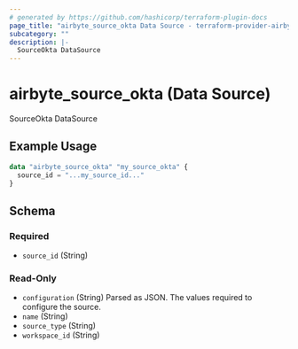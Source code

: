 ```yaml
---
# generated by https://github.com/hashicorp/terraform-plugin-docs
page_title: "airbyte_source_okta Data Source - terraform-provider-airbyte"
subcategory: ""
description: |-
  SourceOkta DataSource
---
```


# airbyte_source_okta (Data Source)

SourceOkta DataSource

## Example Usage

```terraform
data "airbyte_source_okta" "my_source_okta" {
  source_id = "...my_source_id..."
}
```

<!-- schema generated by tfplugindocs -->
## Schema

### Required

- `source_id` (String)

### Read-Only

- `configuration` (String) Parsed as JSON.
The values required to configure the source.
- `name` (String)
- `source_type` (String)
- `workspace_id` (String)


